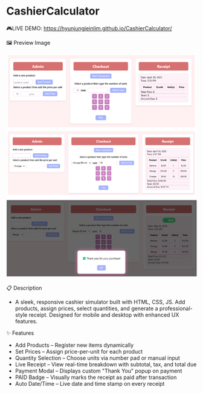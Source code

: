 # CashierCalculator

🎮LIVE DEMO:
https://hyunjungjeinlim.github.io/CashierCalculator/

🖼️ Preview Image

![Preview Image](CalculatorImage.png)

📋 Description
- A sleek, responsive cashier simulator built with HTML, CSS, JS. Add products, assign prices, select quantities, and generate a professional-style receipt.
  Designed for mobile and desktop with enhanced UX features.

✨ Features
- Add Products – Register new items dynamically  
- Set Prices – Assign price-per-unit for each product  
- Quantity Selection – Choose units via number pad or manual input  
- Live Receipt – View real-time breakdown with subtotal, tax, and total due
- Payment Modal – Displays custom "Thank You" popup on payment  
- PAID Badge – Visually marks the receipt as paid after transaction  
- Auto Date/Time – Live date and time stamp on every receipt
